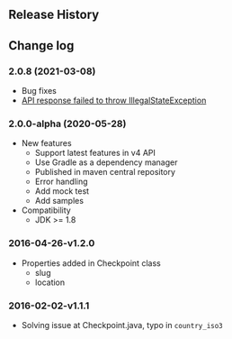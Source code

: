 ## Release History

## Change log

### 2.0.8 (2021-03-08)
- Bug fixes
 - [API response failed to throw IllegalStateException](https://github.com/AfterShip/aftership-sdk-java/issues/18)

### 2.0.0-alpha (2020-05-28)
- New features
	- Support latest features in v4 API
	- Use Gradle as a dependency manager
	- Published in maven central repository
	- Error handling
	- Add mock test
	- Add samples
- Compatibility
	- JDK >= 1.8
	
### 2016-04-26-v1.2.0

- Properties added in Checkpoint class
    - slug
    - location

### 2016-02-02-v1.1.1

- Solving issue at Checkpoint.java, typo in ```country_iso3```
